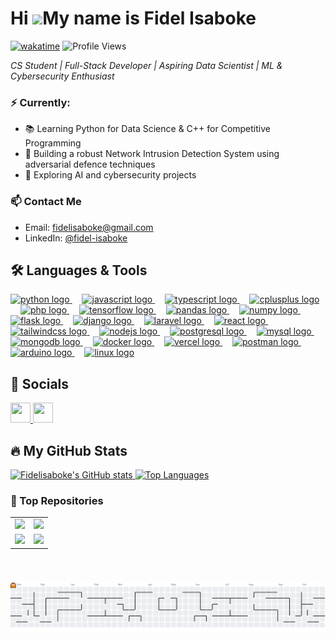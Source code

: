 Hi ![](https://user-images.githubusercontent.com/18350557/176309783-0785949b-9127-417c-8b55-ab5a4333674e.gif)My name is Fidel Isaboke
=====================================================================================================================================
[![wakatime](https://wakatime.com/badge/user/5fd7e93a-3dad-450d-91d6-7092d3c17137.svg)](https://wakatime.com/@5fd7e93a-3dad-450d-91d6-7092d3c17137)
![Profile Views](https://komarev.com/ghpvc/?username=Fidelisaboke&color=blue)

_CS Student | Full-Stack Developer | Aspiring Data Scientist | ML & Cybersecurity Enthusiast_

### ⚡ Currently:
- 📚 Learning Python for Data Science & C++ for Competitive Programming
- 🚀 Building a robust Network Intrusion Detection System using adversarial defence techniques
- 🧪 Exploring AI and cybersecurity projects

### 📫 Contact Me
- Email: [fidelisaboke@gmail.com](mailto:fidelisaboke@gmail.com)
- LinkedIn: [@fidel-isaboke](https://www.linkedin.com/in/fidel-isaboke-57aba3263/)

## 🛠️ Languages & Tools
<div align="left">
  <a href="https://www.python.org/" target="_blank" rel="noopener noreferrer">
    <img src="https://cdn.jsdelivr.net/gh/devicons/devicon/icons/python/python-original.svg" height="40" alt="python logo" />
  </a>
  <img width="12" />
  <a href="https://developer.mozilla.org/en-US/docs/Web/JavaScript" target="_blank" rel="noopener noreferrer">
    <img src="https://skillicons.dev/icons?i=js" height="40" alt="javascript logo" />
  </a>
  <img width="12" />
  <a href="https://www.typescriptlang.org/" target="_blank" rel="noopener noreferrer">
    <img src="https://skillicons.dev/icons?i=ts" height="40" alt="typescript logo" />
  </a>
  <img width="12" />
  <a href="https://isocpp.org/" target="_blank" rel="noopener noreferrer">
    <img src="https://cdn.jsdelivr.net/gh/devicons/devicon/icons/cplusplus/cplusplus-original.svg" height="40" alt="cplusplus logo" />
  </a>
  <img width="12" />
  <a href="https://www.php.net/" target="_blank" rel="noopener noreferrer">
    <img src="https://skillicons.dev/icons?i=php" height="40" alt="php logo" />
  </a>
  <img width="12" />
  <a href="https://www.tensorflow.org/" target="_blank" rel="noopener noreferrer">
    <img src="https://skillicons.dev/icons?i=tensorflow" height="40" alt="tensorflow logo" />
  </a>
  <img width="12" />
  <a href="https://pandas.pydata.org/" target="_blank" rel="noopener noreferrer">
      <img src="https://cdn.jsdelivr.net/gh/devicons/devicon/icons/pandas/pandas-original.svg" height="40" alt="pandas logo"  />
  </a>
  <img width="12" />
  <a href="https://numpy.org/" target="_blank" rel="noopener noreferrer">
    <img src="https://cdn.jsdelivr.net/gh/devicons/devicon/icons/numpy/numpy-original.svg" height="40" alt="numpy logo"  />
  </a>
  <img width="12" />
  <a href="https://flask.palletsprojects.com/" target="_blank" rel="noopener noreferrer">
    <img src="https://skillicons.dev/icons?i=flask" height="40" alt="flask logo" />
  </a>
  <img width="12" />
  <a href="https://www.djangoproject.com/" target="_blank" rel="noopener noreferrer">
    <img src="https://skillicons.dev/icons?i=django" height="40" alt="django logo" />
  </a>
  <img width="12" />
  <a href="https://laravel.com/" target="_blank" rel="noopener noreferrer">
    <img src="https://skillicons.dev/icons?i=laravel" height="40" alt="laravel logo" />
  </a>
  <img width="12" />
  <a href="https://react.dev/" target="_blank" rel="noopener noreferrer">
    <img src="https://skillicons.dev/icons?i=react" height="40" alt="react logo" />
  </a>
  <img width="12" />
  <a href="https://tailwindcss.com/" target="_blank" rel="noopener noreferrer">
    <img src="https://skillicons.dev/icons?i=tailwind" height="40" alt="tailwindcss logo" />
  </a>
  <img width="12" />
  <a href="https://nodejs.org/" target="_blank" rel="noopener noreferrer">
    <img src="https://skillicons.dev/icons?i=nodejs" height="40" alt="nodejs logo" />
  </a>
  <img width="12" />
  <a href="https://www.postgresql.org/" target="_blank" rel="noopener noreferrer">
    <img src="https://skillicons.dev/icons?i=postgres" height="40" alt="postgresql logo" />
  </a>
  <img width="12" />
  <a href="https://www.mysql.com/" target="_blank" rel="noopener noreferrer">
    <img src="https://skillicons.dev/icons?i=mysql" height="40" alt="mysql logo" />
  </a>
  <img width="12" />
  <a href="https://www.mongodb.com/" target="_blank" rel="noopener noreferrer">
    <img src="https://skillicons.dev/icons?i=mongodb" height="40" alt="mongodb logo" />
  </a>
  <img width="12" />
  <a href="https://www.docker.com/" target="_blank" rel="noopener noreferrer">
    <img src="https://skillicons.dev/icons?i=docker" height="40" alt="docker logo" />
  </a>
  <img width="12" />
  <a href="https://vercel.com/" target="_blank" rel="noopener noreferrer">
    <img src="https://skillicons.dev/icons?i=vercel" height="40" alt="vercel logo" />
  </a>
  <img width="12" />
  <a href="https://www.postman.com/" target="_blank" rel="noopener noreferrer">
    <img src="https://skillicons.dev/icons?i=postman" height="40" alt="postman logo" />
  </a>
  <img width="12" />
  <a href="https://www.arduino.cc/" target="_blank" rel="noopener noreferrer">
    <img src="https://skillicons.dev/icons?i=arduino" height="40" alt="arduino logo" />
  </a>
  <img width="12" />
  <a href="https://www.linux.org/" target="_blank" rel="noopener noreferrer">
    <img src="https://skillicons.dev/icons?i=linux" height="40" alt="linux logo" />
  </a>
</div>

                    
## 🔗 Socials          
<p align="left">
      <a href="https://www.github.com/Fidelisaboke" target="_blank" rel="noreferrer">
      <picture>
        <source media="(prefers-color-scheme: dark)" srcset="https://raw.githubusercontent.com/danielcranney/readme-generator/main/public/icons/socials/github-dark.svg" />
        <source media="(prefers-color-scheme: light)" srcset="https://raw.githubusercontent.com/danielcranney/readme-generator/main/public/icons/socials/github.svg" />
        <img src="https://raw.githubusercontent.com/danielcranney/readme-generator/main/public/icons/socials/github.svg" width="32" height="32" />
      </picture>
      </a>
      <a href="https://www.linkedin.com/in/fidel-isaboke-57aba3263/" target="_blank" rel="noreferrer">
      <picture>
        <source media="(prefers-color-scheme: dark)" srcset="https://raw.githubusercontent.com/danielcranney/readme-generator/main/public/icons/socials/linkedin-dark.svg" />
        <source media="(prefers-color-scheme: light)" srcset="https://raw.githubusercontent.com/danielcranney/readme-generator/main/public/icons/socials/linkedin.svg" />
        <img src="https://raw.githubusercontent.com/danielcranney/readme-generator/main/public/icons/socials/linkedin.svg" width="32" height="32" />
      </picture>
      </a>
</p>

## 🔥 My GitHub Stats
<p>
  <a href="http://github.com/Fidelisaboke">
    <img src="https://github-readme-stats.vercel.app/api?username=Fidelisaboke&show_icons=true&count_private=true&theme=dracula" alt="Fidelisaboke's GitHub stats" />
  </a>
  <a href="https://github.com/Fidelisaboke" align="left">
    <img src="https://github-readme-stats.vercel.app/api/top-langs/?username=Fidelisaboke&layout=compact&theme=dracula&locale=en&custom_title=Top%20%Languages&langs_count=8" alt="Top Languages" />
  </a>
</p>

### 🚀 Top Repositories
<table>
  <tr>
    <td>
      <a href="https://github.com/Fidelisaboke/StrathPort">
        <img width="100%" src="https://github-readme-stats.vercel.app/api/pin/?username=Fidelisaboke&repo=StrathPort&title_color=0891b2&text_color=ffffff&icon_color=0891b2&bg_color=1c1917&hide_border=true&locale=en" />
      </a>
    </td>
    <td>
      <a href="https://github.com/Fidelisaboke/CreditExplain">
        <img width="100%" src="https://github-readme-stats.vercel.app/api/pin/?username=Fidelisaboke&repo=CreditExplain&title_color=0891b2&text_color=ffffff&icon_color=0891b2&bg_color=1c1917&hide_border=true&locale=en" />
      </a>
    </td>
  </tr>
  <tr>
    <td>
      <a href="https://github.com/Fidelisaboke/fault-tolerant-dml">
        <img width="100%" src="https://github-readme-stats.vercel.app/api/pin/?username=Fidelisaboke&repo=fault-tolerant-dml&title_color=0891b2&text_color=ffffff&icon_color=0891b2&bg_color=1c1917&hide_border=true&locale=en" />
      </a>
    </td>
    <td>
      <a href="https://github.com/Fidelisaboke/african-culinary-chatbot">
        <img width="100%" src="https://github-readme-stats.vercel.app/api/pin/?username=Fidelisaboke&repo=african-culinary-chatbot&title_color=0891b2&text_color=ffffff&icon_color=0891b2&bg_color=1c1917&hide_border=true&locale=en" />
      </a>
    </td>
  </tr>
</table>

<br />

###

<picture>
  <source media="(prefers-color-scheme: dark)" srcset="https://raw.githubusercontent.com/Fidelisaboke/Fidelisaboke/output/pacman-contribution-graph-dark.svg">
  <source media="(prefers-color-scheme: light)" srcset="https://raw.githubusercontent.com/Fidelisaboke/Fidelisaboke/output/pacman-contribution-graph.svg">
  <img alt="pacman contribution graph" src="https://raw.githubusercontent.com/Fidelisaboke/Fidelisaboke/output/pacman-contribution-graph.svg">
</picture>

###

<!-- ## DevCard
<p align="left">
  <a href="https://app.daily.dev/fidelisaboke">
    <img src="./devcard.png" width="356" alt="Fidel Isaboke's Dev Card"/>
  </a>
</p> -->
